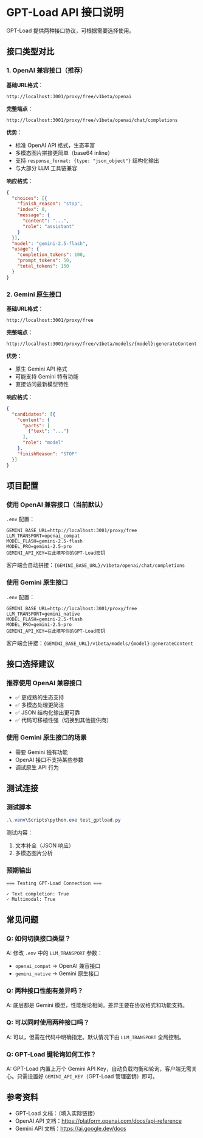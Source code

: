 # GPT-Load API 接口说明

GPT-Load 提供两种接口协议，可根据需要选择使用。

## 接口类型对比

### 1. OpenAI 兼容接口（推荐）

**基础URL格式**：
```
http://localhost:3001/proxy/free/v1beta/openai
```

**完整端点**：
```
http://localhost:3001/proxy/free/v1beta/openai/chat/completions
```

**优势**：
- 标准 OpenAI API 格式，生态丰富
- 多模态图片拼接更简单（base64 inline）
- 支持 `response_format: {type: "json_object"}` 结构化输出
- 与大部分 LLM 工具链兼容

**响应格式**：
```json
{
  "choices": [{
    "finish_reason": "stop",
    "index": 0,
    "message": {
      "content": "...",
      "role": "assistant"
    }
  }],
  "model": "gemini-2.5-flash",
  "usage": {
    "completion_tokens": 100,
    "prompt_tokens": 50,
    "total_tokens": 150
  }
}
```

### 2. Gemini 原生接口

**基础URL格式**：
```
http://localhost:3001/proxy/free
```

**完整端点**：
```
http://localhost:3001/proxy/free/v1beta/models/{model}:generateContent
```

**优势**：
- 原生 Gemini API 格式
- 可能支持 Gemini 特有功能
- 直接访问最新模型特性

**响应格式**：
```json
{
  "candidates": [{
    "content": {
      "parts": [
        {"text": "..."}
      ],
      "role": "model"
    },
    "finishReason": "STOP"
  }]
}
```

## 项目配置

### 使用 OpenAI 兼容接口（当前默认）

`.env` 配置：
```env
GEMINI_BASE_URL=http://localhost:3001/proxy/free
LLM_TRANSPORT=openai_compat
MODEL_FLASH=gemini-2.5-flash
MODEL_PRO=gemini-2.5-pro
GEMINI_API_KEY=在此填写你的GPT-Load密钥
```

客户端会自动拼接：`{GEMINI_BASE_URL}/v1beta/openai/chat/completions`

### 使用 Gemini 原生接口

`.env` 配置：
```env
GEMINI_BASE_URL=http://localhost:3001/proxy/free
LLM_TRANSPORT=gemini_native
MODEL_FLASH=gemini-2.5-flash
MODEL_PRO=gemini-2.5-pro
GEMINI_API_KEY=在此填写你的GPT-Load密钥
```

客户端会拼接：`{GEMINI_BASE_URL}/v1beta/models/{model}:generateContent`

## 接口选择建议

### 推荐使用 OpenAI 兼容接口
- ✅ 更成熟的生态支持
- ✅ 多模态处理更简洁
- ✅ JSON 结构化输出更可靠
- ✅ 代码可移植性强（切换到其他提供商）

### 使用 Gemini 原生接口的场景
- 需要 Gemini 独有功能
- OpenAI 接口不支持某些参数
- 调试原生 API 行为

## 测试连接

### 测试脚本
```powershell
.\.venv\Scripts\python.exe test_gptload.py
```

测试内容：
1. 文本补全（JSON 响应）
2. 多模态图片分析

### 预期输出
```
=== Testing GPT-Load Connection ===

✓ Text completion: True
✓ Multimodal: True
```

## 常见问题

### Q: 如何切换接口类型？
A: 修改 `.env` 中的 `LLM_TRANSPORT` 参数：
- `openai_compat` → OpenAI 兼容接口
- `gemini_native` → Gemini 原生接口

### Q: 两种接口性能有差异吗？
A: 底层都是 Gemini 模型，性能理论相同。差异主要在协议格式和功能支持。

### Q: 可以同时使用两种接口吗？
A: 可以，但需在代码中明确指定。默认情况下由 `LLM_TRANSPORT` 全局控制。

### Q: GPT-Load 键轮询如何工作？
A: GPT-Load 内置上万个 Gemini API Key，自动负载均衡和轮询，客户端无需关心。只需设置好 `GEMINI_API_KEY`（GPT-Load 管理密钥）即可。

## 参考资料

- GPT-Load 文档：（填入实际链接）
- OpenAI API 文档：https://platform.openai.com/docs/api-reference
- Gemini API 文档：https://ai.google.dev/docs
